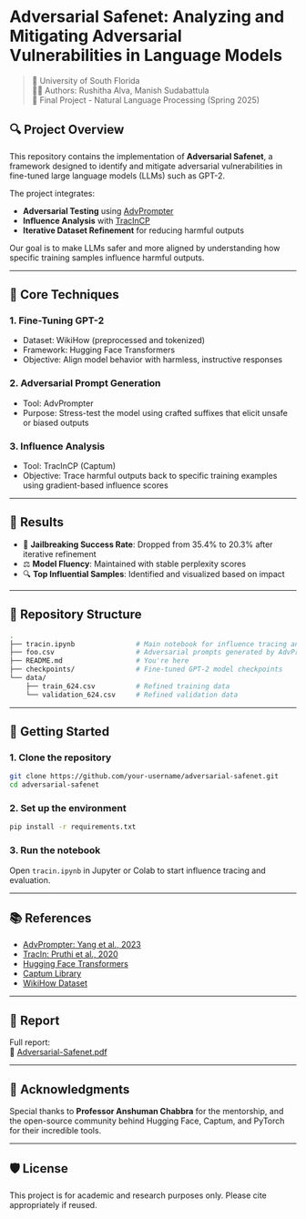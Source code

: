 # Adversarial Safenet: Analyzing and Mitigating Adversarial Vulnerabilities in Language Models

> 📍 University of South Florida  
> 🧑‍💻 Authors: Rushitha Alva, Manish Sudabattula  
> 📄 Final Project - Natural Language Processing (Spring 2025)

## 🔍 Project Overview

This repository contains the implementation of **Adversarial Safenet**, a framework designed to identify and mitigate adversarial vulnerabilities in fine-tuned large language models (LLMs) such as GPT-2.

The project integrates:
- **Adversarial Testing** using [AdvPrompter](https://arxiv.org/abs/2303.00000)
- **Influence Analysis** with [TracInCP](https://arxiv.org/abs/2002.08484)
- **Iterative Dataset Refinement** for reducing harmful outputs

Our goal is to make LLMs safer and more aligned by understanding how specific training samples influence harmful outputs.

---

## 🧠 Core Techniques

### 1. Fine-Tuning GPT-2
- Dataset: WikiHow (preprocessed and tokenized)
- Framework: Hugging Face Transformers
- Objective: Align model behavior with harmless, instructive responses

### 2. Adversarial Prompt Generation
- Tool: AdvPrompter
- Purpose: Stress-test the model using crafted suffixes that elicit unsafe or biased outputs

### 3. Influence Analysis
- Tool: TracInCP (Captum)
- Objective: Trace harmful outputs back to specific training examples using gradient-based influence scores

---

## 🧪 Results

- 🔐 **Jailbreaking Success Rate**: Dropped from 35.4% to 20.3% after iterative refinement  
- ⚖️ **Model Fluency**: Maintained with stable perplexity scores  
- 🔍 **Top Influential Samples**: Identified and visualized based on impact

---

## 📁 Repository Structure

```bash
.
├── tracin.ipynb               # Main notebook for influence tracing and analysis
├── foo.csv                    # Adversarial prompts generated by AdvPrompter
├── README.md                  # You're here
├── checkpoints/               # Fine-tuned GPT-2 model checkpoints
└── data/
    ├── train_624.csv          # Refined training data
    └── validation_624.csv     # Refined validation data
```

---

## 🚀 Getting Started

### 1. Clone the repository
```bash
git clone https://github.com/your-username/adversarial-safenet.git
cd adversarial-safenet
```

### 2. Set up the environment
```bash
pip install -r requirements.txt
```

### 3. Run the notebook
Open `tracin.ipynb` in Jupyter or Colab to start influence tracing and evaluation.

---

## 📚 References

- [AdvPrompter: Yang et al., 2023](https://arxiv.org/abs/2303.00000)
- [TracIn: Pruthi et al., 2020](https://arxiv.org/abs/2002.08484)
- [Hugging Face Transformers](https://huggingface.co)
- [Captum Library](https://captum.ai)
- [WikiHow Dataset](https://arxiv.org/abs/1810.09305)

---

## 📄 Report

Full report:  
📎 [Adversarial-Safenet.pdf](./Adversarial-Safenet.pdf)

---

## 🙏 Acknowledgments

Special thanks to **Professor Anshuman Chabbra** for the mentorship, and the open-source community behind Hugging Face, Captum, and PyTorch for their incredible tools.

---

## 🛡️ License

This project is for academic and research purposes only. Please cite appropriately if reused.
